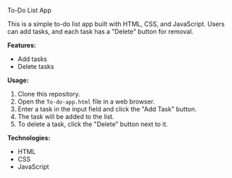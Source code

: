 To-Do List App

This is a simple to-do list app built with HTML, CSS, and JavaScript. Users can add tasks, and each task has a "Delete" button for removal.

**Features:**

- Add tasks
- Delete tasks

**Usage:**

1. Clone this repository.
2. Open the `To-do-app.html` file in a web browser.
3. Enter a task in the input field and click the "Add Task" button.
4. The task will be added to the list.
5. To delete a task, click the "Delete" button next to it.

**Technologies:**

- HTML
- CSS
- JavaScript



